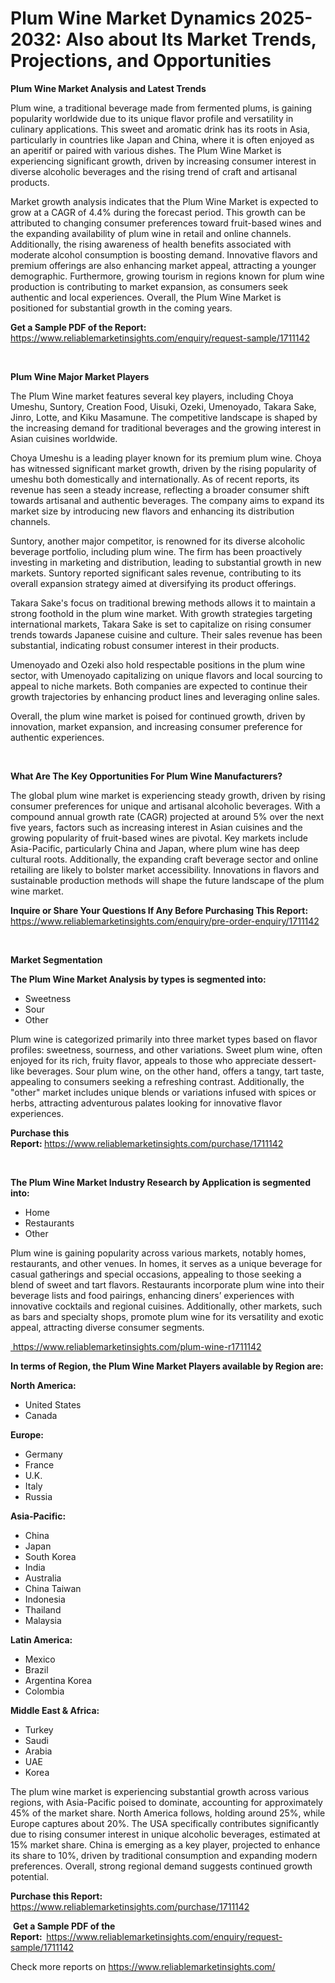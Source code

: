 <p><h1>Plum Wine Market Dynamics 2025-2032: Also about Its Market Trends, Projections, and Opportunities</h1></p><p><strong>Plum Wine Market Analysis and Latest Trends</strong></p>
<p><p>Plum wine, a traditional beverage made from fermented plums, is gaining popularity worldwide due to its unique flavor profile and versatility in culinary applications. This sweet and aromatic drink has its roots in Asia, particularly in countries like Japan and China, where it is often enjoyed as an aperitif or paired with various dishes. The Plum Wine Market is experiencing significant growth, driven by increasing consumer interest in diverse alcoholic beverages and the rising trend of craft and artisanal products.</p><p>Market growth analysis indicates that the Plum Wine Market is expected to grow at a CAGR of 4.4% during the forecast period. This growth can be attributed to changing consumer preferences toward fruit-based wines and the expanding availability of plum wine in retail and online channels. Additionally, the rising awareness of health benefits associated with moderate alcohol consumption is boosting demand. Innovative flavors and premium offerings are also enhancing market appeal, attracting a younger demographic. Furthermore, growing tourism in regions known for plum wine production is contributing to market expansion, as consumers seek authentic and local experiences. Overall, the Plum Wine Market is positioned for substantial growth in the coming years.</p></p>
<p><strong>Get a Sample PDF of the Report:&nbsp;</strong> <a href="https://www.reliablemarketinsights.com/enquiry/request-sample/1711142?utm_campaign=3507&utm_medium=2&utm_source=Github&utm_content=ia&utm_term=27032025&utm_id=plum-wine">https://www.reliablemarketinsights.com/enquiry/request-sample/1711142</a></p>
<p>&nbsp;</p>
<p><strong>Plum Wine Major Market Players</strong></p>
<p><p>The Plum Wine market features several key players, including Choya Umeshu, Suntory, Creation Food, Uisuki, Ozeki, Umenoyado, Takara Sake, Jinro, Lotte, and Kiku Masamune. The competitive landscape is shaped by the increasing demand for traditional beverages and the growing interest in Asian cuisines worldwide.</p><p>Choya Umeshu is a leading player known for its premium plum wine. Choya has witnessed significant market growth, driven by the rising popularity of umeshu both domestically and internationally. As of recent reports, its revenue has seen a steady increase, reflecting a broader consumer shift towards artisanal and authentic beverages. The company aims to expand its market size by introducing new flavors and enhancing its distribution channels.</p><p>Suntory, another major competitor, is renowned for its diverse alcoholic beverage portfolio, including plum wine. The firm has been proactively investing in marketing and distribution, leading to substantial growth in new markets. Suntory reported significant sales revenue, contributing to its overall expansion strategy aimed at diversifying its product offerings.</p><p>Takara Sake's focus on traditional brewing methods allows it to maintain a strong foothold in the plum wine market. With growth strategies targeting international markets, Takara Sake is set to capitalize on rising consumer trends towards Japanese cuisine and culture. Their sales revenue has been substantial, indicating robust consumer interest in their products.</p><p>Umenoyado and Ozeki also hold respectable positions in the plum wine sector, with Umenoyado capitalizing on unique flavors and local sourcing to appeal to niche markets. Both companies are expected to continue their growth trajectories by enhancing product lines and leveraging online sales.</p><p>Overall, the plum wine market is poised for continued growth, driven by innovation, market expansion, and increasing consumer preference for authentic experiences.</p></p>
<p>&nbsp;</p>
<p><strong>What Are The Key Opportunities For Plum Wine Manufacturers?</strong></p>
<p><p>The global plum wine market is experiencing steady growth, driven by rising consumer preferences for unique and artisanal alcoholic beverages. With a compound annual growth rate (CAGR) projected at around 5% over the next five years, factors such as increasing interest in Asian cuisines and the growing popularity of fruit-based wines are pivotal. Key markets include Asia-Pacific, particularly China and Japan, where plum wine has deep cultural roots. Additionally, the expanding craft beverage sector and online retailing are likely to bolster market accessibility. Innovations in flavors and sustainable production methods will shape the future landscape of the plum wine market.</p></p>
<p><strong>Inquire or Share Your Questions If Any Before Purchasing This Report:</strong> <a href="https://www.reliablemarketinsights.com/enquiry/pre-order-enquiry/1711142?utm_campaign=3507&utm_medium=2&utm_source=Github&utm_content=ia&utm_term=27032025&utm_id=plum-wine">https://www.reliablemarketinsights.com/enquiry/pre-order-enquiry/1711142</a></p>
<p>&nbsp;</p>
<p><strong>Market Segmentation</strong></p>
<p><strong>The Plum Wine Market Analysis by types is segmented into:</strong></p>
<p><ul><li>Sweetness</li><li>Sour</li><li>Other</li></ul></p>
<p><p>Plum wine is categorized primarily into three market types based on flavor profiles: sweetness, sourness, and other variations. Sweet plum wine, often enjoyed for its rich, fruity flavor, appeals to those who appreciate dessert-like beverages. Sour plum wine, on the other hand, offers a tangy, tart taste, appealing to consumers seeking a refreshing contrast. Additionally, the "other" market includes unique blends or variations infused with spices or herbs, attracting adventurous palates looking for innovative flavor experiences.</p></p>
<p><strong>Purchase this Report:&nbsp;</strong><a href="https://www.reliablemarketinsights.com/purchase/1711142?utm_campaign=3507&utm_medium=2&utm_source=Github&utm_content=ia&utm_term=27032025&utm_id=plum-wine">https://www.reliablemarketinsights.com/purchase/1711142</a></p>
<p>&nbsp;</p>
<p><strong>The Plum Wine Market Industry Research by Application is segmented into:</strong></p>
<p><ul><li>Home</li><li>Restaurants</li><li>Other</li></ul></p>
<p><p>Plum wine is gaining popularity across various markets, notably homes, restaurants, and other venues. In homes, it serves as a unique beverage for casual gatherings and special occasions, appealing to those seeking a blend of sweet and tart flavors. Restaurants incorporate plum wine into their beverage lists and food pairings, enhancing diners’ experiences with innovative cocktails and regional cuisines. Additionally, other markets, such as bars and specialty shops, promote plum wine for its versatility and exotic appeal, attracting diverse consumer segments.</p></p>
<p><a href="https://www.reliablemarketinsights.com/plum-wine-r1711142?utm_campaign=3507&utm_medium=2&utm_source=Github&utm_content=ia&utm_term=27032025&utm_id=plum-wine">&nbsp;https://www.reliablemarketinsights.com/plum-wine-r1711142</a></p>
<p><strong>In terms of Region, the Plum Wine Market Players available by Region are:</strong></p>
<p>
    <p> <strong> North America: </strong>
        <ul>
            <li>United States</li>
            <li>Canada</li>
        </ul>
        </p> 
    <p> <strong> Europe: </strong>
        <ul>
            <li>Germany</li>
            <li>France</li>
            <li>U.K.</li>
            <li>Italy</li>
            <li>Russia</li>
        </ul>
        </p> 
    <p> <strong> Asia-Pacific: </strong>
        <ul>
            <li>China</li>
            <li>Japan</li>
            <li>South Korea</li>
            <li>India</li>
            <li>Australia</li>
            <li>China Taiwan</li>
            <li>Indonesia</li>
            <li>Thailand</li>
            <li>Malaysia</li>
        </ul>
        </p> 
    <p> <strong> Latin America: </strong>
        <ul>
            <li>Mexico</li>
            <li>Brazil</li>
            <li>Argentina Korea</li>
            <li>Colombia</li>
        </ul>
        </p> 
    <p> <strong> Middle East & Africa: </strong>
        <ul>
            <li>Turkey</li>
            <li>Saudi</li>
            <li>Arabia</li>
            <li>UAE</li>
            <li>Korea</li>
        </ul>
    </p>
    </p>
<p><p>The plum wine market is experiencing substantial growth across various regions, with Asia-Pacific poised to dominate, accounting for approximately 45% of the market share. North America follows, holding around 25%, while Europe captures about 20%. The USA specifically contributes significantly due to rising consumer interest in unique alcoholic beverages, estimated at 15% market share. China is emerging as a key player, projected to enhance its share to 10%, driven by traditional consumption and expanding modern preferences. Overall, strong regional demand suggests continued growth potential.</p></p>
<p><strong>Purchase this Report: </strong><a href="https://www.reliablemarketinsights.com/purchase/1711142?utm_campaign=3507&utm_medium=2&utm_source=Github&utm_content=ia&utm_term=27032025&utm_id=plum-wine">https://www.reliablemarketinsights.com/purchase/1711142</a></p>
<p>&nbsp;<strong>Get a Sample PDF of the Report:&nbsp;&nbsp;</strong><a href="https://www.reliablemarketinsights.com/enquiry/request-sample/1711142?utm_campaign=3507&utm_medium=2&utm_source=Github&utm_content=ia&utm_term=27032025&utm_id=plum-wine">https://www.reliablemarketinsights.com/enquiry/request-sample/1711142</a></p>
<p><strong></strong></p>
<p>Check more reports on <a href="https://www.reliablemarketinsights.com/?utm_campaign=3507&utm_medium=2&utm_source=Github&utm_content=ia&utm_term=27032025&utm_id=plum-wine">https://www.reliablemarketinsights.com/</a></p>